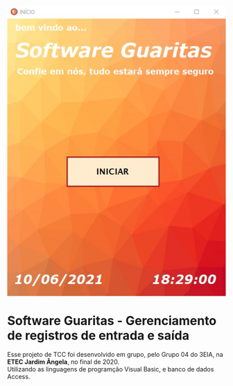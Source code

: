 <!---->
<div align="center">
<img src="./app.jpg" align="center">
</div>

# Software Guaritas - Gerenciamento de registros de entrada e saída

<p>Esse projeto de TCC foi desenvolvido em grupo, pelo Grupo 04 do 3EIA, na <strong>ETEC Jardim Ângela</strong>, no final de 2020.</br> 
Utilizando as linguagens de programção Visual Basic, e banco de dados Access.</p>
